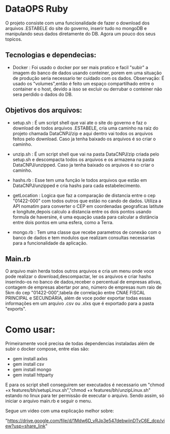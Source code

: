 # DataOPS Ruby
O projeto consiste com uma funcionalidade de fazer o download dos arquivos .ESTABELE do site do governo, inserir tudo no mongoDB e manipulando seus dados diretamente do DB. Agora um pouco dos seus topicos.

## Tecnologias e dependecias:
- Docker : Foi usado o docker por ser mais pratico e facil "subir" a imagem do banco de dados usando conteiner, porem em uma situação de produção seria necessario ter cuidado com os dados. Observação: É usado os "volumes",então é feito um espaço compartilhado entre o container e o host, devido a isso se excluir ou derrubar o conteiner não sera perdido o dados do DB.

## Objetivos dos arquivos:

- setup.sh : É um script shell que vai ate o site do governo e faz o download de todos arquivos .ESTABELE, cria uma caminho na raiz do projeto chamada DataCNPJ/zip e aqui dentro vai todos os arquivos feitos pelo download. Caso ja tenha baixado os arquivos é so criar o caminho.

- unzip.sh : É um script shell que vai na pasta DataCNPJ/zip criada pelo setup.sh e descompacta todos os arquivos e os armazena na pasta DataCNPJ/unzipped. Caso ja tenha baixado os arquivos é so criar o caminho.

- hashs.rb : Esse tem uma função le todos arquivos que estão em DataCNPJ/unzipped e cria hashs para cada estabelecimento.

- getLocation : Logica que faz a comparação de distancia entre o cep "01422-000" com todos outros que estão no cando de dados. Utiliza a API nomatim para converter o CEP em coordenadas geograficas latitute e longitute,depois calculo a distancia entre os dois pontos usando formula de haversine, é uma equação usada para calcular a distância entre dois pontos em uma esfera, como a Terra.

- mongo.rb : Tem uma classe que recebe parametros de conexão com o banco de dados e tem modulos que realizam consultas necessarias para a funcionalidade da aplicação.

## Main.rb
O arquivo main herda todos outros arquivos e cria um menu onde voce pode realizar o download,descompactar, ler os arquivos e criar hashs inserindo-os no banco de dados,receber o percentual de empresas ativas, contagem de empresas abertar por ano, número de empresas num raio de 5km do cep "01422-000",tabela de correlação entre CNAE FISCAL PRINCIPAL e SECUNDÁRIA, além de voce poder exportar todas essas informações em um arquivo .csv ou .xlxs que é exportado para a pasta "exports".

# Como usar:
Primeiramente você precisa de todas dependencias instaladas além de subir o docker compose, entre elas são:

- gem install axlxs
- gem install csv
- gem install mongo
- gem install httparty

E para os script shell conseguirem ser executados é necessario um "chmod +x features/bh/setupLinux.sh","chmod +x features/bh/unzipLinux.sh" estando no linux para ter permissão de executar o arquivo.
Sendo assim, só iniciar o arquivo main.rb e seguir o menu.

Segue um video com uma explicação melhor sobre:




"https://drive.google.com/file/d/1Mdw6D_yRJp3e547debwiinDTvC6E_dcp/view?usp=share_link"
